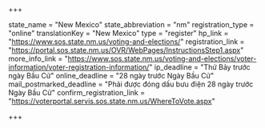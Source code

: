 +++

state_name = "New Mexico"
state_abbreviation = "nm"
registration_type = "online"
translationKey = "New Mexico"
type = "register"
hp_link = "https://www.sos.state.nm.us/voting-and-elections/"
registration_link = "https://portal.sos.state.nm.us/OVR/WebPages/InstructionsStep1.aspx"
more_info_link = "https://www.sos.state.nm.us/voting-and-elections/voter-information/voter-registration-information/"
ip_deadline = "Thứ Bảy trước ngày Bầu Cử"
online_deadline = "28 ngày trước Ngày Bầu Cử"
mail_postmarked_deadline = "Phải được đóng dấu bưu điện 28 ngày trước Ngày Bầu Cử"
confirm_registration_link = "https://voterportal.servis.sos.state.nm.us/WhereToVote.aspx"

+++